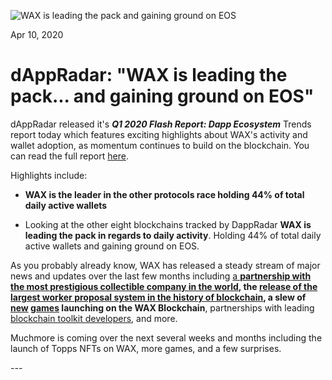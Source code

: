 ![WAX is leading the pack and gaining ground on EOS](https://i.imgur.com/15wUiR9.png)

Apr 10, 2020


**dAppRadar: "WAX is leading the pack... and gaining ground on EOS"**
=================================================================





dAppRadar released it's ***Q1 2020 Flash Report: Dapp Ecosystem***
Trends report today which features exciting highlights about WAX's
activity and wallet adoption, as momentum continues to build on the
blockchain. You can read the full report
[here](https://dappradar.com/blog/dapp-ecosystem-q1-flash-report).

Highlights include:

-   **WAX is the leader in the other protocols race holding 44% of total
    daily active wallets**

-   Looking at the other eight blockchains tracked by DappRadar **WAX is
    leading the pack in regards to daily activity**. Holding 44% of total daily active wallets and gaining ground on EOS.

As you probably already know, WAX has released a steady stream of
major news and updates over the last few months including [a
**partnership with the most prestigious collectible company in the
world**](https://wax.io/blog/new-wax-and-topps-unveil-historic-blockchain-trading-card-partnership)**, the [release of the largest worker proposal system in the history of
blockchain](https://wax.io/blog/new-wax-introduces-the-biggest-worker-proposal-fund-in-the-history-of-blockchain),
a slew of [new](https://twitter.com/WAX_io/status/1247751021922668547)
[games](https://wax.io/blog/welcome-prospectors-the-hit-game-launches-on-the-wax-blockchain-integrates-wax-cloud-wallet-opens-wax-yukon-land-to-players)
launching on the WAX Blockchain**, partnerships with leading [blockchain
toolkit developers](https://wax.io/blog/tags/technical), and more. 

Muchmore is coming over the next several weeks and months including the
launch of Topps NFTs on WAX, more games, and a few surprises.

*---*

